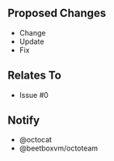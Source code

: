 ## Proposed Changes

- Change
- Update
- Fix

## Relates To

- Issue #0

## Notify

- @octocat
- @beetboxvm/octoteam
